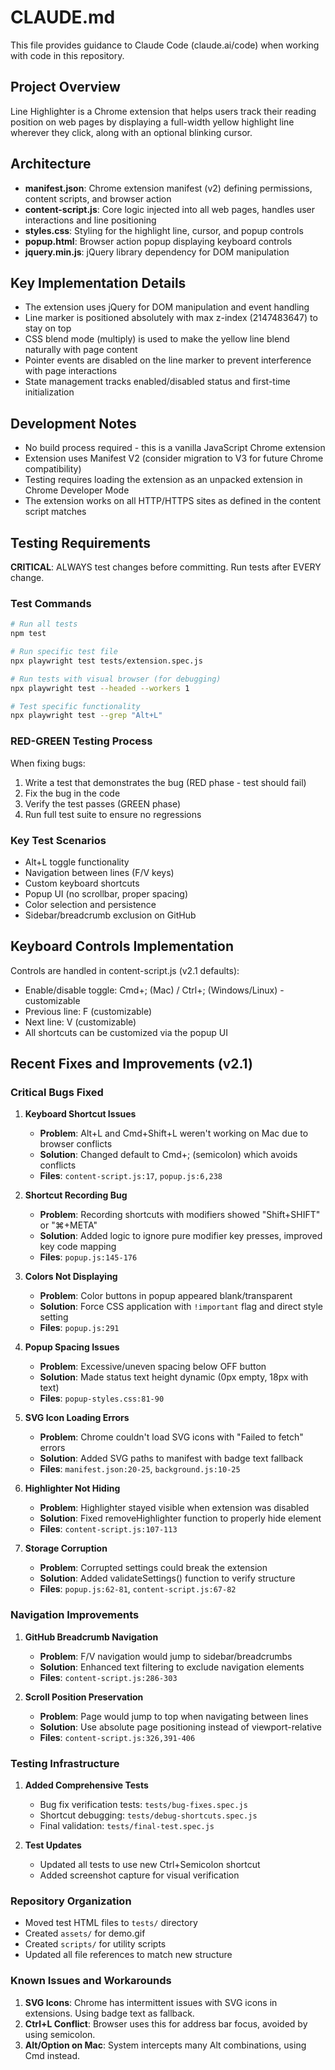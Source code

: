 # CLAUDE.md

This file provides guidance to Claude Code (claude.ai/code) when working with code in this repository.

## Project Overview
Line Highlighter is a Chrome extension that helps users track their reading position on web pages by displaying a full-width yellow highlight line wherever they click, along with an optional blinking cursor.

## Architecture
- **manifest.json**: Chrome extension manifest (v2) defining permissions, content scripts, and browser action
- **content-script.js**: Core logic injected into all web pages, handles user interactions and line positioning
- **styles.css**: Styling for the highlight line, cursor, and popup controls
- **popup.html**: Browser action popup displaying keyboard controls
- **jquery.min.js**: jQuery library dependency for DOM manipulation

## Key Implementation Details
- The extension uses jQuery for DOM manipulation and event handling
- Line marker is positioned absolutely with max z-index (2147483647) to stay on top
- CSS blend mode (multiply) is used to make the yellow line blend naturally with page content
- Pointer events are disabled on the line marker to prevent interference with page interactions
- State management tracks enabled/disabled status and first-time initialization

## Development Notes
- No build process required - this is a vanilla JavaScript Chrome extension
- Extension uses Manifest V2 (consider migration to V3 for future Chrome compatibility)
- Testing requires loading the extension as an unpacked extension in Chrome Developer Mode
- The extension works on all HTTP/HTTPS sites as defined in the content script matches

## Testing Requirements
**CRITICAL**: ALWAYS test changes before committing. Run tests after EVERY change.

### Test Commands
```bash
# Run all tests
npm test

# Run specific test file  
npx playwright test tests/extension.spec.js

# Run tests with visual browser (for debugging)
npx playwright test --headed --workers 1

# Test specific functionality
npx playwright test --grep "Alt+L"
```

### RED-GREEN Testing Process
When fixing bugs:
1. Write a test that demonstrates the bug (RED phase - test should fail)
2. Fix the bug in the code
3. Verify the test passes (GREEN phase)
4. Run full test suite to ensure no regressions

### Key Test Scenarios
- Alt+L toggle functionality
- Navigation between lines (F/V keys)  
- Custom keyboard shortcuts
- Popup UI (no scrollbar, proper spacing)
- Color selection and persistence
- Sidebar/breadcrumb exclusion on GitHub

## Keyboard Controls Implementation
Controls are handled in content-script.js (v2.1 defaults):
- Enable/disable toggle: Cmd+; (Mac) / Ctrl+; (Windows/Linux) - customizable
- Previous line: F (customizable)
- Next line: V (customizable)
- All shortcuts can be customized via the popup UI

## Recent Fixes and Improvements (v2.1)

### Critical Bugs Fixed
1. **Keyboard Shortcut Issues**
   - **Problem**: Alt+L and Cmd+Shift+L weren't working on Mac due to browser conflicts
   - **Solution**: Changed default to Cmd+; (semicolon) which avoids conflicts
   - **Files**: `content-script.js:17`, `popup.js:6,238`

2. **Shortcut Recording Bug**
   - **Problem**: Recording shortcuts with modifiers showed "Shift+SHIFT" or "⌘+META"
   - **Solution**: Added logic to ignore pure modifier key presses, improved key code mapping
   - **Files**: `popup.js:145-176`

3. **Colors Not Displaying**
   - **Problem**: Color buttons in popup appeared blank/transparent
   - **Solution**: Force CSS application with `!important` flag and direct style setting
   - **Files**: `popup.js:291`

4. **Popup Spacing Issues**
   - **Problem**: Excessive/uneven spacing below OFF button
   - **Solution**: Made status text height dynamic (0px empty, 18px with text)
   - **Files**: `popup-styles.css:81-90`

5. **SVG Icon Loading Errors**
   - **Problem**: Chrome couldn't load SVG icons with "Failed to fetch" errors
   - **Solution**: Added SVG paths to manifest with badge text fallback
   - **Files**: `manifest.json:20-25`, `background.js:10-25`

6. **Highlighter Not Hiding**
   - **Problem**: Highlighter stayed visible when extension was disabled
   - **Solution**: Fixed removeHighlighter function to properly hide element
   - **Files**: `content-script.js:107-113`

7. **Storage Corruption**
   - **Problem**: Corrupted settings could break the extension
   - **Solution**: Added validateSettings() function to verify structure
   - **Files**: `popup.js:62-81`, `content-script.js:67-82`

### Navigation Improvements
1. **GitHub Breadcrumb Navigation**
   - **Problem**: F/V navigation would jump to sidebar/breadcrumbs
   - **Solution**: Enhanced text filtering to exclude navigation elements
   - **Files**: `content-script.js:286-303`

2. **Scroll Position Preservation**
   - **Problem**: Page would jump to top when navigating between lines
   - **Solution**: Use absolute page positioning instead of viewport-relative
   - **Files**: `content-script.js:326,391-406`

### Testing Infrastructure
1. **Added Comprehensive Tests**
   - Bug fix verification tests: `tests/bug-fixes.spec.js`
   - Shortcut debugging: `tests/debug-shortcuts.spec.js`
   - Final validation: `tests/final-test.spec.js`

2. **Test Updates**
   - Updated all tests to use new Ctrl+Semicolon shortcut
   - Added screenshot capture for visual verification

### Repository Organization
- Moved test HTML files to `tests/` directory
- Created `assets/` for demo.gif
- Created `scripts/` for utility scripts
- Updated all file references to match new structure

### Known Issues and Workarounds
1. **SVG Icons**: Chrome has intermittent issues with SVG icons in extensions. Using badge text as fallback.
2. **Ctrl+L Conflict**: Browser uses this for address bar focus, avoided by using semicolon.
3. **Alt/Option on Mac**: System intercepts many Alt combinations, using Cmd instead.